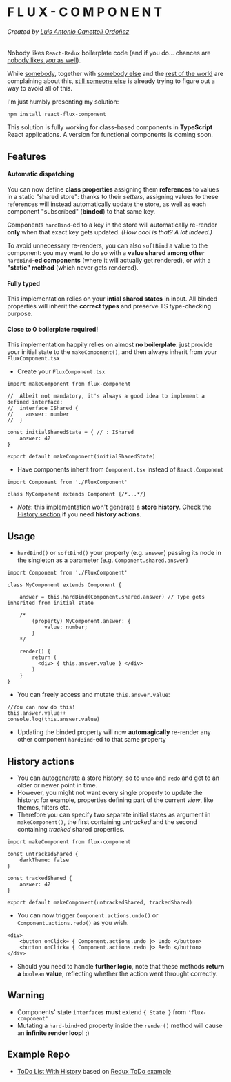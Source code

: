 # F L U X - C O M P O N E N T 
###### Created by [Luis Antonio Canettoli Ordoñez](http://luisanton.io)

Nobody likes `React-Redux` boilerplate code (and if you do... chances are [nobody likes *you* as well](https://tenor.com/view/notarapper-rapbattle-gif-4816410)).

While [somebody](https://medium.com/@morgler/dont-use-redux-9e23b5381291), together with [somebody else](http://blog.flaviocaetano.com/post/redux-sucks-with-react-native/) and the [rest of the world](https://www.google.com/search?q=redux+sucks) are complaining about this, [still someone else](https://medium.com/@shanebdavis/how-i-eliminated-redux-boilerplate-with-hooks-for-redux-bd308d5abbdd) is already trying to figure out a way to avoid all of this.

I'm just humbly presenting my solution:

```
npm install react-flux-component
```

This solution is fully working for class-based components in **TypeScript** React applications. 
A version for functional components is coming soon.

## Features

#### Automatic dispatching

You can now define **class properties** assigning them **references** to values in a static "shared store": thanks to their *setters*, assigning values to these references will instead automatically update the store, as well as each component "subscribed" (**binded**) to that same key.
    
Components `hardBind`-ed to a key in the store will automatically re-render **only** when that exact key gets updated. *(How cool is that? A lot indeed.)*

To avoid unnecessary re-renders, you can also `softBind` a value to the component: you may want to do so with a **value shared among other** `hardBind`**-ed components** (where it will actually get rendered), or with a **"static" method** (which never gets rendered).

#### Fully typed

This implementation relies on your **intial shared states** in input. All binded properties will inherit the **correct types** and preserve TS type-checking purpose.

#### Close to 0 boilerplate required!
This implementation happily relies on almost **no boilerplate**: just provide your initial state to the `makeComponent()`, and then always inherit from your `FluxComponent.tsx`

* Create your `FluxComponent.tsx` 
```TSX
import makeComponent from flux-component

//  Albeit not mandatory, it's always a good idea to implement a defined interface:
//  interface IShared {
//    answer: number
//  }

const initialSharedState = { // : IShared
    answer: 42
}

export default makeComponent(initialSharedState)
```
* Have components inherit from `Component.tsx` instead of `React.Component`
```TSX
import Component from './FluxComponent'

class MyComponent extends Component {/*...*/}
```
* *Note*: this implementation won't generate a **store history**. Check the [History section](https://github.com/luisanton-io/react-static-flux-component-ts#history-actions) if you need **history actions**.

## Usage
* `hardBind()` or `softBind()` your property (e.g. `answer`) passing its node in the singleton as a parameter (e.g. `Component.shared.answer`)
```TSX
import Component from './FluxComponent'

class MyComponent extends Component {

    answer = this.hardBind(Component.shared.answer) // Type gets inherited from initial state 
    
    /* 
        (property) MyComponent.answer: {
            value: number;
        }
    */

    render() {
        return (
          <div> { this.answer.value } </div>
        )
    }
}
```
* You can freely access and mutate `this.answer.value`:
```TSX
//You can now do this!
this.answer.value++
console.log(this.answer.value)
```
* Updating the binded property will now **automagically** re-render any other component `hardBind`-ed to that same property

## History actions
* You can autogenerate a store history, so to `undo` and `redo` and get to an older or newer point in time.
* However, you might not want every single property to update the history: for example, properties defining part of the current *view*, like themes, filters etc. 
* Therefore you can specify two separate initial states as argument in `makeComponent()`, the first containing *untracked* and the second containing *tracked* shared properties.

```TSX
import makeComponent from flux-component

const untrackedShared {
    darkTheme: false
}

const trackedShared {
    answer: 42
}

export default makeComponent(untrackedShared, trackedShared)
```
* You can now trigger `Component.actions.undo()` or `Component.actions.redo()` as you wish.

```TSX
<div>
    <button onClick= { Component.actions.undo }> Undo </button>
    <button onClick= { Component.actions.redo }> Redo </button>
</div>
```
* Should you need to handle **further logic**, note that these methods **return a** `boolean` **value**, reflecting whether the action went throught correctly.
    
## Warning
* Components' state `interfaces` **must** extend `{ State }` from `'flux-component'`
* Mutating a `hard-bind`-ed property inside the `render()` method will cause an **infinite render loop**! ;)

## Example Repo
* [ToDo List With History](https://github.com/luisanton-io/todos-ts-flx) based on [Redux ToDo example](https://redux.js.org/basics/example)
